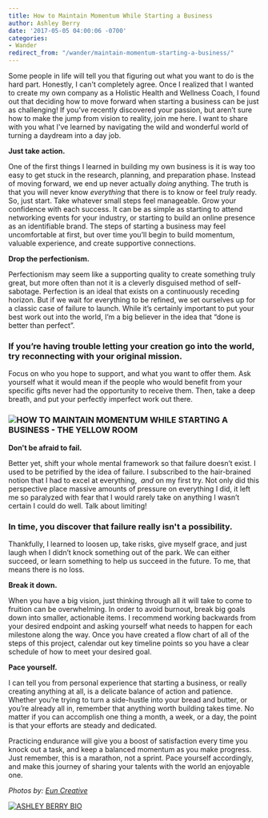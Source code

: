 ```yaml
---
title: How to Maintain Momentum While Starting a Business
author: Ashley Berry
date: '2017-05-05 04:00:06 -0700'
categories:
- Wander
redirect_from: "/wander/maintain-momentum-starting-a-business/"
---
```


Some people in life will tell you that figuring out what you want to do is the hard part. Honestly, I can't completely agree. Once I realized that I wanted to create my own company as a Holistic Health and Wellness Coach, I found out that deciding how to move forward when starting a business can be just as challenging! If you’ve recently discovered your passion, but aren’t sure how to make the jump from vision to reality, join me here. I want to share with you what I've learned by navigating the wild and wonderful world of turning a daydream into a day job.

**Just take action.**

One of the first things I learned in building my own business is it is way too easy to get stuck in the research, planning, and preparation phase. Instead of moving forward, we end up never actually _doing_ anything. The truth is that you will never know _everything_ that there is to know or feel _truly_ ready. So, just start. Take whatever small steps feel manageable. Grow your confidence with each success. It can be as simple as starting to attend networking events for your industry, or starting to build an online presence as an identifiable brand. The steps of starting a business may feel uncomfortable at first, but over time you’ll begin to build momentum, valuable experience, and create supportive connections.

**Drop the perfectionism.**

Perfectionism may seem like a supporting quality to create something truly great, but more often than not it is a cleverly disguised method of self-sabotage. Perfection is an ideal that exists on a continuously receding horizon. But if we wait for everything to be refined, we set ourselves up for a classic case of failure to launch. While it’s certainly important to put your best work out into the world, I’m a big believer in the idea that “done is better than perfect”.

### **If you’re having trouble letting your creation go into the world, try reconnecting with your original mission.**

Focus on who you hope to support, and what you want to offer them. Ask yourself what it would mean if the people who would benefit from your specific gifts never had the opportunity to receive them. Then, take a deep breath, and put your perfectly imperfect work out there.

### ![HOW TO MAINTAIN MOMENTUM WHILE STARTING A BUSINESS - THE YELLOW ROOM](https://yellow-blog-images.imgix.net/2017/05/KaleidosNashville-100d.jpg)

**Don't be afraid to fail.**

Better yet, shift your whole mental framework so that failure doesn’t exist. I used to be petrified by the idea of failure. I subscribed to the hair-brained notion that I had to excel at everything,  _and_ on my first try. Not only did this perspective place massive amounts of pressure on everything I did, it left me so paralyzed with fear that I would rarely take on anything I wasn’t certain I could do well. Talk about limiting!

### **In time, you discover that failure really isn't a possibility.**

Thankfully, I learned to loosen up, take risks, give myself grace, and just laugh when I didn’t knock something out of the park. We can either succeed, or learn something to help us succeed in the future. To me, that means there is no loss.

**Break it down.**

When you have a big vision, just thinking through all it will take to come to fruition can be overwhelming. In order to avoid burnout, break big goals down into smaller, actionable items. I recommend working backwards from your desired endpoint and asking yourself what needs to happen for each milestone along the way. Once you have created a flow chart of all of the steps of this project, calendar out key timeline points so you have a clear schedule of how to meet your desired goal.

**Pace yourself.**

I can tell you from personal experience that starting a business, or really creating anything at all, is a delicate balance of action and patience. Whether you’re trying to turn a side-hustle into your bread and butter, or you’re already all in, remember that anything worth building takes time. No matter if you can accomplish one thing a month, a week, or a day, the point is that your efforts are steady and dedicated.

Practicing endurance will give you a boost of satisfaction every time you knock out a task, and keep a balanced momentum as you make progress. Just remember, this is a marathon, not a sprint. Pace yourself accordingly, and make this journey of sharing your talents with the world an enjoyable one.

_Photos by: [Eun Creative](http://www.euncreative.com/)_

[![ASHLEY BERRY BIO](https://yellow-blog-images.imgix.net/2017/05/ASHLEY-BERRY-BIO.jpg "ASHLEY BERRY BIO")](http://helloashleyberry.com/)
